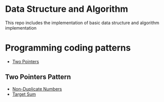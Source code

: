 # Data Structure and Algorithm

This repo includes the implementation of basic data structure and algorithm implementation

# Programming coding patterns
- [Two Pointers](./dsa/patterns/twoPointers)

## Two Pointers Pattern
- [Non-Duplicate Numbers](./dsa/patterns/twoPointers/nonDuplicateNums.js)
- [Target Sum](./dsa/patterns/twoPointers/targetSum.js)